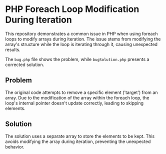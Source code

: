 # PHP Foreach Loop Modification During Iteration

This repository demonstrates a common issue in PHP when using foreach loops to modify arrays during iteration.  The issue stems from modifying the array's structure while the loop is iterating through it, causing unexpected results. 

The `bug.php` file shows the problem, while `bugSolution.php` presents a corrected solution. 

## Problem

The original code attempts to remove a specific element ('target') from an array. Due to the modification of the array within the foreach loop, the loop's internal pointer doesn't update correctly, leading to skipping elements.

## Solution

The solution uses a separate array to store the elements to be kept. This avoids modifying the array during iteration, preventing the unexpected behavior. 